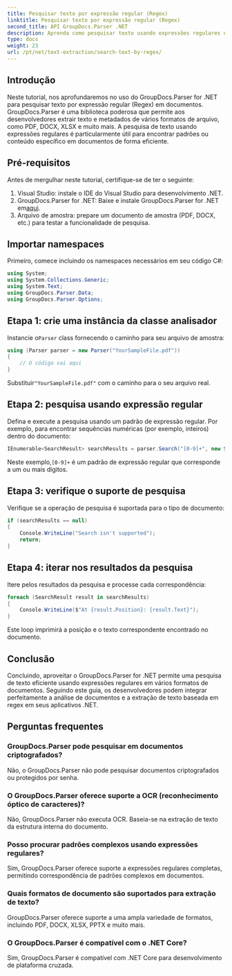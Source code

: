 ```yaml
---
title: Pesquisar texto por expressão regular (Regex)
linktitle: Pesquisar texto por expressão regular (Regex)
second_title: API GroupDocs.Parser .NET
description: Aprenda como pesquisar texto usando expressões regulares em documentos usando GroupDocs.Parser for .NET. Extraia conteúdo específico sem esforço.
type: docs
weight: 23
url: /pt/net/text-extraction/search-text-by-regex/
---
```

## Introdução
Neste tutorial, nos aprofundaremos no uso do GroupDocs.Parser for .NET para pesquisar texto por expressão regular (Regex) em documentos. GroupDocs.Parser é uma biblioteca poderosa que permite aos desenvolvedores extrair texto e metadados de vários formatos de arquivo, como PDF, DOCX, XLSX e muito mais. A pesquisa de texto usando expressões regulares é particularmente útil para encontrar padrões ou conteúdo específico em documentos de forma eficiente.
## Pré-requisitos
Antes de mergulhar neste tutorial, certifique-se de ter o seguinte:
1. Visual Studio: instale o IDE do Visual Studio para desenvolvimento .NET.
2.  GroupDocs.Parser for .NET: Baixe e instale GroupDocs.Parser for .NET em[aqui](https://releases.groupdocs.com/parser/net/).
3. Arquivo de amostra: prepare um documento de amostra (PDF, DOCX, etc.) para testar a funcionalidade de pesquisa.

## Importar namespaces
Primeiro, comece incluindo os namespaces necessários em seu código C#:
```csharp
using System;
using System.Collections.Generic;
using System.Text;
using GroupDocs.Parser.Data;
using GroupDocs.Parser.Options;
```
## Etapa 1: crie uma instância da classe analisador
 Instancie o`Parser` class fornecendo o caminho para seu arquivo de amostra:
```csharp
using (Parser parser = new Parser("YourSampleFile.pdf"))
{
    // O código vai aqui
}
```
 Substituir`"YourSampleFile.pdf"` com o caminho para o seu arquivo real.
## Etapa 2: pesquisa usando expressão regular
Defina e execute a pesquisa usando um padrão de expressão regular. Por exemplo, para encontrar sequências numéricas (por exemplo, inteiros) dentro do documento:
```csharp
IEnumerable<SearchResult> searchResults = parser.Search("[0-9]+", new SearchOptions(true, false, true));
```
 Neste exemplo,`[0-9]+` é um padrão de expressão regular que corresponde a um ou mais dígitos.
## Etapa 3: verifique o suporte de pesquisa
Verifique se a operação de pesquisa é suportada para o tipo de documento:
```csharp
if (searchResults == null)
{
    Console.WriteLine("Search isn't supported");
    return;
}
```
## Etapa 4: iterar nos resultados da pesquisa
Itere pelos resultados da pesquisa e processe cada correspondência:
```csharp
foreach (SearchResult result in searchResults)
{
    Console.WriteLine($"At {result.Position}: {result.Text}");
}
```
Este loop imprimirá a posição e o texto correspondente encontrado no documento.

## Conclusão
Concluindo, aproveitar o GroupDocs.Parser for .NET permite uma pesquisa de texto eficiente usando expressões regulares em vários formatos de documentos. Seguindo este guia, os desenvolvedores podem integrar perfeitamente a análise de documentos e a extração de texto baseada em regex em seus aplicativos .NET.

## Perguntas frequentes
### GroupDocs.Parser pode pesquisar em documentos criptografados?
Não, o GroupDocs.Parser não pode pesquisar documentos criptografados ou protegidos por senha.
### O GroupDocs.Parser oferece suporte a OCR (reconhecimento óptico de caracteres)?
Não, GroupDocs.Parser não executa OCR. Baseia-se na extração de texto da estrutura interna do documento.
### Posso procurar padrões complexos usando expressões regulares?
Sim, GroupDocs.Parser oferece suporte a expressões regulares completas, permitindo correspondência de padrões complexos em documentos.
### Quais formatos de documento são suportados para extração de texto?
GroupDocs.Parser oferece suporte a uma ampla variedade de formatos, incluindo PDF, DOCX, XLSX, PPTX e muito mais.
### O GroupDocs.Parser é compatível com o .NET Core?
Sim, GroupDocs.Parser é compatível com .NET Core para desenvolvimento de plataforma cruzada.